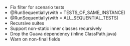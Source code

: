 * Fix filter for scenario tests
* @RunSequentially(with = TESTS\_OF\_SAME\_INSTANCE)
 * @RunSequentially(with = ALL\_SEQUENTIAL\_TESTS)
* Recursive suites
* Support non-static inner classes recursively
* Drop the Guava dependency (inline ClassPath.java)
* Warn on non-final fields
